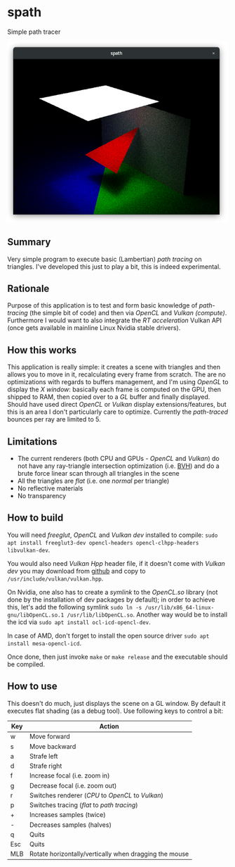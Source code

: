 # spath
Simple path tracer

![spath in action](https://raw.githubusercontent.com/Emanem/spath/master/imgs/spath.png)

## Summary
Very simple program to execute basic (Lambertian) _path tracing_ on triangles.
I've developed this just to play a bit, this is indeed experimental.

## Rationale
Purpose of this application is to test and form basic knowledge of _path-tracing_ (the simple bit of code) and then via _OpenCL_ and _Vulkan (compute)_.
Furthermore I would want to also integrate the _RT acceleration_ Vulkan API (once gets available in mainline Linux Nvidia stable drivers).

## How this works
This application is really simple: it creates a scene with triangles and then allows you to move in it, recalculating every frame from scratch.
The are no optimizations with regards to buffers management, and I'm using _OpenGL_ to display the _X window_: basically each frame is computed on the
GPU, then shipped to RAM, then copied over to a _GL_ buffer and finally displayed.
Should have used direct _OpenCL_ or _Vulkan_ display extensions/features, but this is an area I don't particularly care to optimize.
Currently the _path-traced_ bounces per ray are limited to 5.

## Limitations

* The current renderers (both CPU and GPUs - _OpenCL_ and _Vulkan_) do not have any ray-triangle intersection optimization (i.e. [BVH](https://en.wikipedia.org/wiki/Bounding_volume_hierarchy)) and do a brute force linear scan through all triangles in the scene
* All the triangles are _flat_ (i.e. one _normal_ per triangle)
* No reflective materials
* No transparency

## How to build
You will need _freeglut_, _OpenCL_ and _Vulkan dev_ installed to compile:
```sudo apt install freeglut3-dev opencl-headers opencl-clhpp-headers libvulkan-dev```.

You would also need _Vulkan Hpp_ header file, if it doesn't come with _Vulkan dev_ you may download from 
[github](https://github.com/KhronosGroup/Vulkan-Hpp/blob/master/vulkan/vulkan.hpp) and copy to ```/usr/include/vulkan/vulkan.hpp```.

On Nvidia, one also has to create a _symlink_ to the _OpenCL.so_ library (not done by the installation of dev packages by default); in order
to achieve this, let's add the following symlink ```sudo ln -s /usr/lib/x86_64-linux-gnu/libOpenCL.so.1 /usr/lib/libOpenCL.so```.
Another way would be to install the icd via ```sudo apt install ocl-icd-opencl-dev```.

In case of AMD, don't forget to install the open source driver ```sudo apt install mesa-opencl-icd```.
 
Once done, then just invoke `make` or `make release` and the executable should be compiled.

## How to use
This doesn't do much, just displays the scene on a GL window.
By default it executes flat shading (as a debug tool). Use following keys to control a bit:

Key | Action
----|-------
w   | Move forward
s   | Move backward
a   | Strafe left
d   | Strafe right
f   | Increase focal (i.e. zoom in)
g   | Decrease focal (i.e. zoom out)
r   | Switches renderer (_CPU_ to _OpenCL_ to _Vulkan_)
p   | Switches tracing (_flat_ to _path tracing_)
\+   | Increases samples (twice)
\-   | Decreases samples (halves)
q   | Quits
Esc | Quits
MLB | Rotate horizontally/vertically when dragging the mouse

